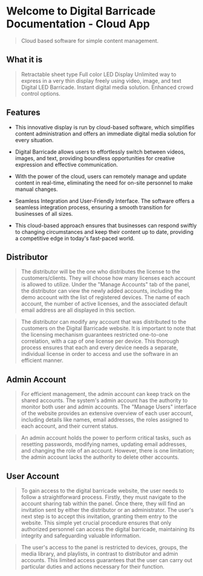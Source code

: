 # Welcome to Digital Barricade Documentation - Cloud App

> Cloud based software for simple content management. 

## What it is

> Retractable sheet type Full color LED Display Unlimited way to express in a very thin display freely using video, image, and text Digital LED Barricade. Instant digital media solution. Enhanced crowd control options.

## Features

 * This innovative display is run by cloud-based software, which simplifies content administration and offers an immediate digital media solution for every situation.

 * Digital Barricade allows users to effortlessly switch between videos, images, and text, providing boundless opportunities for creative expression and effective communication.

 * With the power of the cloud, users can remotely manage and update content in real-time, eliminating the need for on-site personnel to make manual changes. 

 * Seamless Integration and User-Friendly Interface. The software offers a seamless integration process, ensuring a smooth transition for businesses of all sizes.

 * This cloud-based approach ensures that businesses can respond swiftly to changing circumstances and keep their content up to date, providing a competitive edge in today's fast-paced world.
 
## Distributor

> The distributor will be the one who distributes the license to the customers/clients. They will choose how many licenses each account is allowed to utilize. Under the "Manage Accounts" tab of the panel, the distributor can view the newly added accounts, including the demo account with the list of registered devices. The name of each account, the number of active licenses, and the associated default email address are all displayed in this section.
 
> The distributor can modify any account that was distributed to the customers on the Digital Barricade website. It is important to note that the licensing mechanism guarantees restricted one-to-one correlation, with a cap of one license per device. This thorough process ensures that each and every device needs a separate, individual license in order to access and use the software in an efficient manner.

## Admin Account

> For efficient management, the admin account can keep track on the shared accounts. The system's admin account has the authority to monitor both user and admin accounts. The "Manage Users" interface of the website provides an extensive overview of each user account, including details like names, email addresses, the roles assigned to each account, and their current status. 

> An admin account holds the power to perform critical tasks, such as resetting passwords, modifying names, updating email addresses, and changing the role of an account. However, there is one limitation; the admin account lacks the authority to delete other accounts. 

## User Account

> To gain access to the digital barricade website, the user needs to follow a straightforward process. Firstly, they must navigate to the account sharing tab within the panel. Once there, they will find an invitation sent by either the distributor or an administrator. The user's next step is to accept this invitation, granting them entry to the website. This simple yet crucial procedure ensures that only authorized personnel can access the digital barricade, maintaining its integrity and safeguarding valuable information.

> The user's access to the panel is restricted to devices, groups, the media library, and playlists, in contrast to distributor and admin accounts. This limited access guarantees that the user can carry out particular duties and actions necessary for their function.